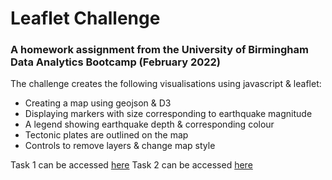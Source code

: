 # Leaflet Challenge
### A homework assignment from the University of Birmingham Data Analytics Bootcamp (February 2022)

The challenge creates the following visualisations using javascript & leaflet:
 - Creating a map using geojson & D3
 - Displaying markers with size corresponding to earthquake magnitude
 - A legend showing earthquake depth & corresponding colour
 - Tectonic plates are outlined on the map
 - Controls to remove layers & change map style

Task 1 can be accessed [here](https://j-fairgrieve.github.io/leaflet-challenge/leaflet-step-1/index.html)
Task 2 can be accessed [here](https://j-fairgrieve.github.io/leaflet-challenge/leaflet-step-2/index.html)
